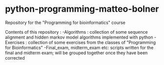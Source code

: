 # python-programming-matteo-bolner
Repository for the "Programming for bioinformatics" course

Contents of this repository : 
-Algorithms : collection of some sequence alignment and hidden markov model algorithms implemented with python
-Exercises  : collection of some exercises from the classes of "Programming for Bioinformatics"
-Final_exam, midterm_exam etc: scripts written for the final and midterm exam; will be grouped together once they have been corrected
